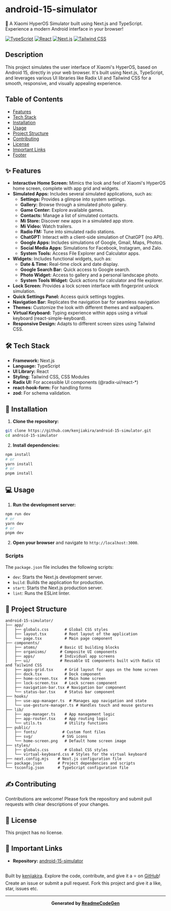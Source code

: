 # android-15-simulator

📱 A Xiaomi HyperOS Simulator built using Next.js and TypeScript. Experience a modern Android interface in your browser!

[![TypeScript](https://img.shields.io/badge/-TypeScript-blue?style=flat-square&logo=typescript&logoColor=white)](https://www.typescriptlang.org/)
[![React](https://img.shields.io/badge/-React-61DAFB?style=flat-square&logo=react&logoColor=black)](https://reactjs.org/)
[![Next.js](https://img.shields.io/badge/-Next.js-000000?style=flat-square&logo=next.js&logoColor=white)](https://nextjs.org/)
[![Tailwind CSS](https://img.shields.io/badge/-Tailwind%20CSS-38B2AC?style=flat-square&logo=tailwindcss&logoColor=white)](https://tailwindcss.com/)

## Description

This project simulates the user interface of Xiaomi's HyperOS, based on Android 15, directly in your web browser. It's built using Next.js, TypeScript, and leverages various UI libraries like Radix UI and Tailwind CSS for a smooth, responsive, and visually appealing experience.

## Table of Contents

- [Features](#features)
- [Tech Stack](#tech-stack)
- [Installation](#installation)
- [Usage](#usage)
- [Project Structure](#project-structure)
- [Contributing](#contributing)
- [License](#license)
- [Important Links](#important-links)
- [Footer](#footer)

## ✨ Features

- **Interactive Home Screen:** Mimics the look and feel of Xiaomi's HyperOS home screen, complete with app grid and widgets.
- **Simulated Apps:** Includes several simulated applications, such as:
    - **Settings:**  Provides a glimpse into system settings.
    - **Gallery:** Browse through a simulated photo gallery.
    - **Game Center:** Explore available games.
    - **Contacts:** Manage a list of simulated contacts.
    - **Mi Store:** Discover new apps in a simulated app store.
    - **Mi Video:** Watch trailers.
    - **Radio FM:** Tune into simulated radio stations.
    - **ChatGPT:** Interact with a client-side simulation of ChatGPT (no API).
    - **Google Apps:** Includes simulations of Google, Gmail, Maps, Photos.
    - **Social Media Apps:** Simulations for Facebook, Instagram, and Zalo.
    - **System Tools:** Access File Explorer and Calculator apps.
- **Widgets:** Includes functional widgets, such as:
    - **Date & Time:** Real-time clock and date display.
    - **Google Search Bar:** Quick access to Google search.
    - **Photo Widget:** Access to gallery and a personal landscape photo.
    - **System Tools Widget:** Quick actions for calculator and file explorer.
- **Lock Screen:** Provides a lock screen interface with fingerprint unlock simulation.
- **Quick Settings Panel:** Access quick settings toggles.
- **Navigation Bar:** Replicates the navigation bar for seamless navigation
- **Themes:** Customize the look with different themes and wallpapers.
- **Virtual Keyboard:** Typing experience within apps using a virtual keyboard (react-simple-keyboard).
- **Responsive Design:** Adapts to different screen sizes using Tailwind CSS.

## 🛠️ Tech Stack

- **Framework:** Next.js
- **Language:** TypeScript
- **UI Library:** React
- **Styling:** Tailwind CSS, CSS Modules
- **Radix UI:** For accessible UI components (@radix-ui/react-*)
- **react-hook-form:** For handling forms
- **zod:** For schema validation.

## 🚀 Installation

1.  **Clone the repository:**
   ```bash
   git clone https://github.com/kenjiakira/android-15-simulator.git
   cd android-15-simulator
   ```
2.  **Install dependencies:**
   ```bash
   npm install
   # or
   yarn install
   # or
   pnpm install
   ```

## 💻 Usage

1.  **Run the development server:**
   ```bash
   npm run dev
   # or
   yarn dev
   # or
   pnpm dev
   ```
2.  **Open your browser** and navigate to `http://localhost:3000`.

### Scripts

The `package.json` file includes the following scripts:

- `dev`: Starts the Next.js development server.
- `build`: Builds the application for production.
- `start`: Starts the Next.js production server.
- `lint`: Runs the ESLint linter.

## 📂 Project Structure

```
android-15-simulator/
├── app/
│   ├── globals.css       # Global CSS styles
│   ├── layout.tsx        # Root layout of the application
│   └── page.tsx          # Main page component
├── components/
│   ├── atoms/          # Basic UI building blocks
│   ├── organisms/      # Composite UI components
│   ├── apps/           # Individual app screens
│   ├── ui/             # Reusable UI components built with Radix UI and Tailwind CSS
│   ├── apps-grid.tsx     # Grid layout for apps on the home screen
│   ├── dock.tsx          # Dock component
│   ├── home-screen.tsx   # Main home screen
│   ├── lock-screen.tsx   # Lock screen component
│   ├── navigation-bar.tsx # Navigation bar component
│   └── status-bar.tsx    # Status bar component
├── hooks/
│   ├── use-app-manager.ts  # Manages app navigation and state
│   └── use-gesture-manager.ts # Handles touch and mouse gestures
├── lib/
│   ├── app-manager.ts    # App management logic
│   ├── app-router.tsx    # App routing logic
│   └── utils.ts          # Utility functions
├── public/
│   ├── fonts/           # Custom font files
│   ├── svg/             # SVG icons
│   └── home-screen.png   # Default home screen image
├── styles/
│   ├── globals.css       # Global CSS styles
│   └── virtual-keyboard.css # Styles for the virtual keyboard
├── next.config.mjs    # Next.js configuration file
├── package.json       # Project dependencies and scripts
└── tsconfig.json      # TypeScript configuration file
```

## ✍️ Contributing

Contributions are welcome!  Please fork the repository and submit pull requests with clear descriptions of your changes.

## 📜 License

This project has no license.

## 🔗 Important Links

- **Repository:** [android-15-simulator](https://github.com/kenjiakira/android-15-simulator)

## <footer>

Built by [kenjiakira](https://github.com/kenjiakira). Explore the code, contribute, and give it a ⭐ on [GitHub](https://github.com/kenjiakira/android-15-simulator)! Create an issue or submit a pull request. Fork this project and give it a like, star, issues etc.


---
**<p align="center">Generated by [ReadmeCodeGen](https://www.readmecodegen.com/)</p>**
